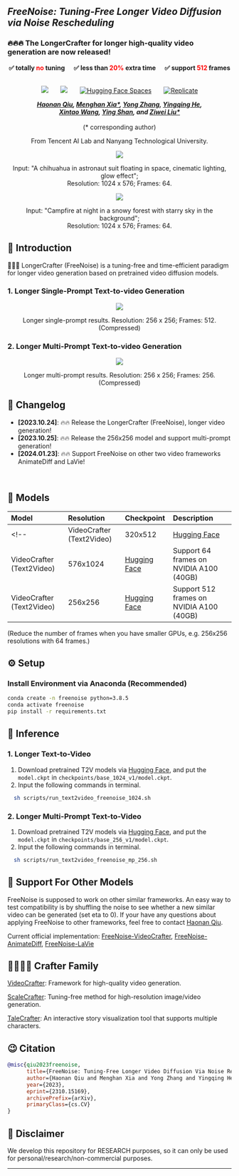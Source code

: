 ## ___***FreeNoise: Tuning-Free Longer Video Diffusion via Noise Rescheduling***___

### 🔥🔥🔥 The LongerCrafter for longer high-quality video generation are now released!

<div align="center">
<p style="font-weight: bold">
✅ totally <span style="color: red; font-weight: bold">no</span> tuning &nbsp;&nbsp;&nbsp;&nbsp;
✅ less than <span style="color: red; font-weight: bold">20%</span> extra time &nbsp;&nbsp;&nbsp;&nbsp;
✅ support <span style="color: red; font-weight: bold">512</span> frames &nbsp;&nbsp;&nbsp;&nbsp;
</p>

 <a href='https://arxiv.org/abs/2310.15169'><img src='https://img.shields.io/badge/arXiv-2310.15169-b31b1b.svg'></a> &nbsp;&nbsp;&nbsp;&nbsp;&nbsp;
 <a href='http://haonanqiu.com/projects/FreeNoise.html'><img src='https://img.shields.io/badge/Project-Page-Green'></a> &nbsp;&nbsp;&nbsp;&nbsp;&nbsp;
 [![Hugging Face Spaces](https://img.shields.io/badge/%F0%9F%A4%97%20Hugging%20Face-Spaces-blue)](https://huggingface.co/spaces/MoonQiu/LongerCrafter) &nbsp;&nbsp;&nbsp;&nbsp;&nbsp;
 [![Replicate](https://replicate.com/cjwbw/longercrafter/badge)](https://replicate.com/cjwbw/longercrafter)


_**[Haonan Qiu](http://haonanqiu.com/), [Menghan Xia*](https://menghanxia.github.io), [Yong Zhang](https://yzhang2016.github.io), [Yingqing He](https://github.com/YingqingHe), 
<br>
[Xintao Wang](https://xinntao.github.io), [Ying Shan](https://scholar.google.com/citations?hl=zh-CN&user=4oXBp9UAAAAJ), and [Ziwei Liu*](https://liuziwei7.github.io/)**_
<br><br>
(* corresponding author)

From Tencent AI Lab and Nanyang Technological University.

<img src=assets/t2v/hd01.gif>
<p>Input: "A chihuahua in astronaut suit floating in space, cinematic lighting, glow effect"; 
<br>
Resolution: 1024 x 576; Frames: 64.</p>
<img src=assets/t2v/hd02.gif>
<p>Input: "Campfire at night in a snowy forest with starry sky in the background"; 
<br>
Resolution: 1024 x 576; Frames: 64.</p>
</div>
 
## 🔆 Introduction


🤗🤗🤗 LongerCrafter (FreeNoise) is a tuning-free and time-efficient paradigm for longer video generation based on pretrained video diffusion models.

### 1. Longer Single-Prompt Text-to-video Generation

<div align="center">
<img src=assets/t2v/sp512.gif>
<p>Longer single-prompt results. Resolution: 256 x 256; Frames: 512. (Compressed)</p>
</div>

### 2. Longer Multi-Prompt Text-to-video Generation

<div align="center">
<img src=assets/t2v/mp256.gif>
<p>Longer multi-prompt results. Resolution: 256 x 256; Frames: 256. (Compressed)</p>
</div>

## 📝 Changelog
- __[2023.10.24]__: 🔥🔥 Release the LongerCrafter (FreeNoise), longer video generation!
- __[2023.10.25]__: 🔥🔥 Release the 256x256 model and support multi-prompt generation!
- __[2024.01.23]__: 🔥🔥 Support FreeNoise on other two video frameworks AnimateDiff and LaVie!
<br>


## 🧰 Models

|Model|Resolution|Checkpoint|Description
|:---------|:---------|:--------|:--------|
<!-- |VideoCrafter (Text2Video)|320x512|[Hugging Face](https://huggingface.co/VideoCrafter)|Support 128 frames on NVIDIA A100 (40GB) -->
|VideoCrafter (Text2Video)|576x1024|[Hugging Face](https://huggingface.co/VideoCrafter/Text2Video-1024-v1.0/blob/main/model.ckpt)|Support 64 frames on NVIDIA A100 (40GB)
|VideoCrafter (Text2Video)|256x256|[Hugging Face](https://huggingface.co/VideoCrafter)|Support 512 frames on NVIDIA A100 (40GB)

(Reduce the number of frames when you have smaller GPUs, e.g. 256x256 resolutions with 64 frames.)

## ⚙️ Setup

### Install Environment via Anaconda (Recommended)
```bash
conda create -n freenoise python=3.8.5
conda activate freenoise
pip install -r requirements.txt
```


## 💫 Inference 
### 1. Longer Text-to-Video

<!-- 1) Download pretrained T2V models via [Hugging Face](https://huggingface.co/VideoCrafter/Text2Video-512-v1/blob/main/model.ckpt), and put the `model.ckpt` in `checkpoints/base_512_v1/model.ckpt`.
2) Input the following commands in terminal.
```bash
  sh scripts/run_text2video_freenoise_512.sh
``` -->

1) Download pretrained T2V models via [Hugging Face](https://huggingface.co/VideoCrafter/Text2Video-1024-v1.0/blob/main/model.ckpt), and put the `model.ckpt` in `checkpoints/base_1024_v1/model.ckpt`.
2) Input the following commands in terminal.
```bash
  sh scripts/run_text2video_freenoise_1024.sh
```

### 2. Longer Multi-Prompt Text-to-Video

1) Download pretrained T2V models via [Hugging Face](https://huggingface.co/VideoCrafter), and put the `model.ckpt` in `checkpoints/base_256_v1/model.ckpt`.
2) Input the following commands in terminal.
```bash
  sh scripts/run_text2video_freenoise_mp_256.sh
```


## 🧲 Support For Other Models

FreeNoise is supposed to work on other similar frameworks. An easy way to test compatibility is by shuffling the noise to see whether a new similar video can be generated (set eta to 0). If your have any questions about applying FreeNoise to other frameworks, feel free to contact [Haonan Qiu](http://haonanqiu.com/).

Current official implementation: [FreeNoise-VideoCrafter](https://github.com/AILab-CVC/FreeNoise), [FreeNoise-AnimateDiff](https://github.com/arthur-qiu/FreeNoise-AnimateDiff), [FreeNoise-LaVie](https://github.com/arthur-qiu/FreeNoise-LaVie) 


## 👨‍👩‍👧‍👦 Crafter Family
[VideoCrafter](https://github.com/AILab-CVC/VideoCrafter): Framework for high-quality video generation.

[ScaleCrafter](https://github.com/YingqingHe/ScaleCrafter): Tuning-free method for high-resolution image/video generation.

[TaleCrafter](https://github.com/AILab-CVC/TaleCrafter): An interactive story visualization tool that supports multiple characters.  


## 😉 Citation
```bib
@misc{qiu2023freenoise,
      title={FreeNoise: Tuning-Free Longer Video Diffusion Via Noise Rescheduling}, 
      author={Haonan Qiu and Menghan Xia and Yong Zhang and Yingqing He and Xintao Wang and Ying Shan and Ziwei Liu},
      year={2023},
      eprint={2310.15169},
      archivePrefix={arXiv},
      primaryClass={cs.CV}
}
```


## 📢 Disclaimer
We develop this repository for RESEARCH purposes, so it can only be used for personal/research/non-commercial purposes.
****


